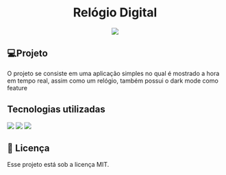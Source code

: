 <h1 align='center'> Relógio Digital</h1>
<div align='center'>
	<img src='https://camo.githubusercontent.com/ab1a18c3cd78f3716ed08faefbb7bfc11de454d517fe86911e84914418890e37/68747470733a2f2f696d672e736869656c64732e696f2f7374617469632f76313f6c6162656c3d6c6963656e7365266d6573736167653d4d495426636f6c6f723d343941413236266c6162656c436f6c6f723d303030303030'/>
</div>

## 💻Projeto
  <p>
    O projeto se consiste em uma aplicação simples no qual é mostrado a hora em tempo real, assim como um relógio, também possui o dark mode como feature
  </p>
  
## Tecnologias utilizadas
  <div>
    	<img src="https://img.shields.io/badge/-HTML-0D1117?style=for-the-badge&logo=HTML5&logoColor=&labelColor=0D1117"/>
      <img src="https://img.shields.io/badge/-CSS-0D1117?style=for-the-badge&logo=CSS3&logoColor=1572B6&labelColor=0D1117"/>
      <img src="https://img.shields.io/badge/-JavaScript-0D1117?style=for-the-badge&logo=JavaScript&logoColor=&labelColor=0D1117"/>

## :memo: Licença

Esse projeto está sob a licença MIT.
